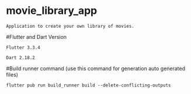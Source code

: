 # movie_library_app

	Application to create your own library of movies.

#Flutter and Dart Version

	Flutter 3.3.4
	
	Dart 2.18.2

#Build runner command (use this command for generation auto generated files)


	flutter pub run build_runner build --delete-conflicting-outputs

